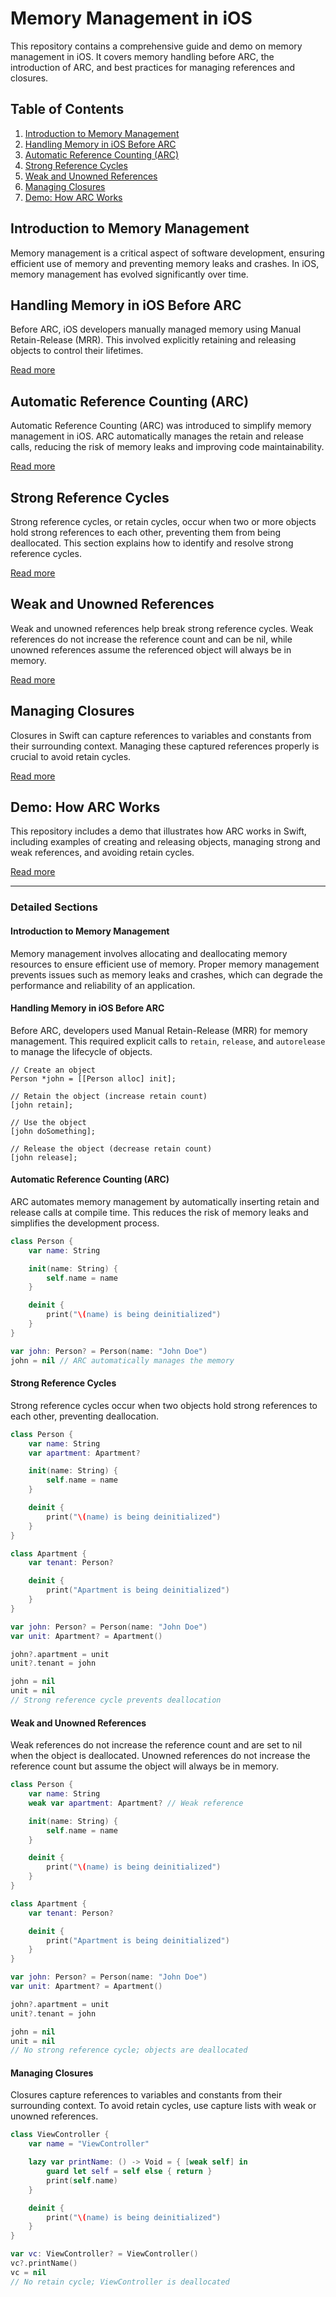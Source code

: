 # Memory Management in iOS

This repository contains a comprehensive guide and demo on memory management in iOS. It covers memory handling before ARC, the introduction of ARC, and best practices for managing references and closures.

## Table of Contents

1. [Introduction to Memory Management](#introduction-to-memory-management)
2. [Handling Memory in iOS Before ARC](#handling-memory-in-ios-before-arc)
3. [Automatic Reference Counting (ARC)](#automatic-reference-counting-arc)
4. [Strong Reference Cycles](#strong-reference-cycles)
5. [Weak and Unowned References](#weak-and-unowned-references)
6. [Managing Closures](#managing-closures)
7. [Demo: How ARC Works](#demo-how-arc-works)

## Introduction to Memory Management

Memory management is a critical aspect of software development, ensuring efficient use of memory and preventing memory leaks and crashes. In iOS, memory management has evolved significantly over time.


## Handling Memory in iOS Before ARC

Before ARC, iOS developers manually managed memory using Manual Retain-Release (MRR). This involved explicitly retaining and releasing objects to control their lifetimes.

[Read more](#handling-memory-in-ios-before-arc)

## Automatic Reference Counting (ARC)

Automatic Reference Counting (ARC) was introduced to simplify memory management in iOS. ARC automatically manages the retain and release calls, reducing the risk of memory leaks and improving code maintainability.

[Read more](#automatic-reference-counting-arc)

## Strong Reference Cycles

Strong reference cycles, or retain cycles, occur when two or more objects hold strong references to each other, preventing them from being deallocated. This section explains how to identify and resolve strong reference cycles.

[Read more](#strong-reference-cycles)

## Weak and Unowned References

Weak and unowned references help break strong reference cycles. Weak references do not increase the reference count and can be nil, while unowned references assume the referenced object will always be in memory.

[Read more](#weak-and-unowned-references)

## Managing Closures

Closures in Swift can capture references to variables and constants from their surrounding context. Managing these captured references properly is crucial to avoid retain cycles.

[Read more](#managing-closures)

## Demo: How ARC Works

This repository includes a demo that illustrates how ARC works in Swift, including examples of creating and releasing objects, managing strong and weak references, and avoiding retain cycles.

[Read more](#demo-how-arc-works)

---

### Detailed Sections

#### Introduction to Memory Management

Memory management involves allocating and deallocating memory resources to ensure efficient use of memory. Proper memory management prevents issues such as memory leaks and crashes, which can degrade the performance and reliability of an application.

#### Handling Memory in iOS Before ARC

Before ARC, developers used Manual Retain-Release (MRR) for memory management. This required explicit calls to `retain`, `release`, and `autorelease` to manage the lifecycle of objects.

```objc
// Create an object
Person *john = [[Person alloc] init];

// Retain the object (increase retain count)
[john retain];

// Use the object
[john doSomething];

// Release the object (decrease retain count)
[john release];
```

#### Automatic Reference Counting (ARC)

ARC automates memory management by automatically inserting retain and release calls at compile time. This reduces the risk of memory leaks and simplifies the development process.

```swift
class Person {
    var name: String

    init(name: String) {
        self.name = name
    }

    deinit {
        print("\(name) is being deinitialized")
    }
}

var john: Person? = Person(name: "John Doe")
john = nil // ARC automatically manages the memory
```

#### Strong Reference Cycles

Strong reference cycles occur when two objects hold strong references to each other, preventing deallocation.

```swift
class Person {
    var name: String
    var apartment: Apartment?

    init(name: String) {
        self.name = name
    }

    deinit {
        print("\(name) is being deinitialized")
    }
}

class Apartment {
    var tenant: Person?

    deinit {
        print("Apartment is being deinitialized")
    }
}

var john: Person? = Person(name: "John Doe")
var unit: Apartment? = Apartment()

john?.apartment = unit
unit?.tenant = john

john = nil
unit = nil
// Strong reference cycle prevents deallocation
```

#### Weak and Unowned References

Weak references do not increase the reference count and are set to nil when the object is deallocated. Unowned references do not increase the reference count but assume the object will always be in memory.

```swift
class Person {
    var name: String
    weak var apartment: Apartment? // Weak reference

    init(name: String) {
        self.name = name
    }

    deinit {
        print("\(name) is being deinitialized")
    }
}

class Apartment {
    var tenant: Person?

    deinit {
        print("Apartment is being deinitialized")
    }
}

var john: Person? = Person(name: "John Doe")
var unit: Apartment? = Apartment()

john?.apartment = unit
unit?.tenant = john

john = nil
unit = nil
// No strong reference cycle; objects are deallocated
```

#### Managing Closures

Closures capture references to variables and constants from their surrounding context. To avoid retain cycles, use capture lists with weak or unowned references.

```swift
class ViewController {
    var name = "ViewController"

    lazy var printName: () -> Void = { [weak self] in
        guard let self = self else { return }
        print(self.name)
    }

    deinit {
        print("\(name) is being deinitialized")
    }
}

var vc: ViewController? = ViewController()
vc?.printName()
vc = nil
// No retain cycle; ViewController is deallocated
```


